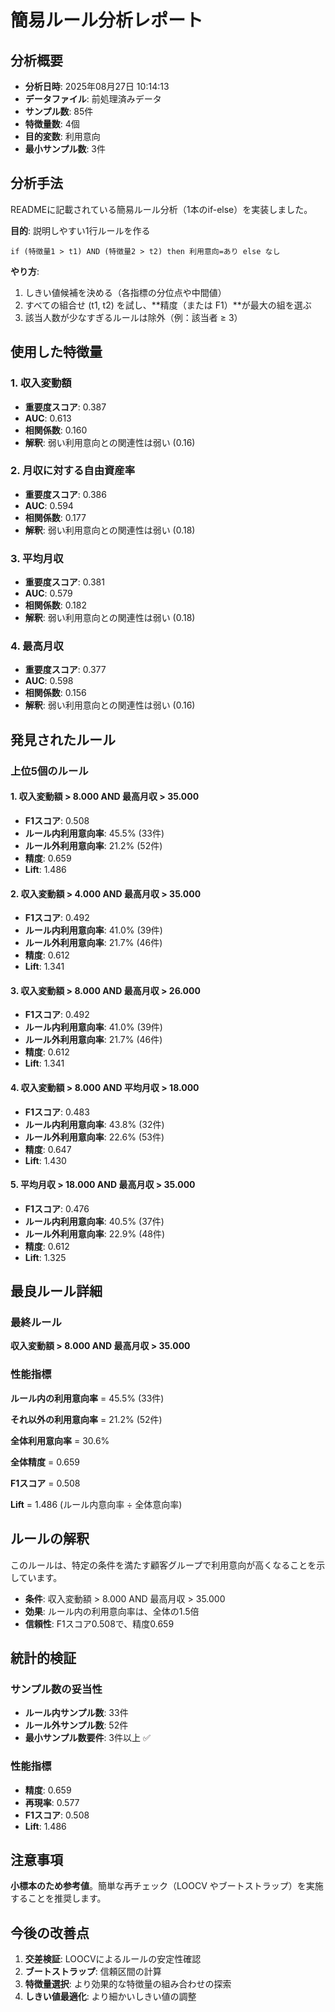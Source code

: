 # 簡易ルール分析レポート

## 分析概要
- **分析日時**: 2025年08月27日 10:14:13
- **データファイル**: 前処理済みデータ
- **サンプル数**: 85件
- **特徴量数**: 4個
- **目的変数**: 利用意向
- **最小サンプル数**: 3件

## 分析手法
READMEに記載されている簡易ルール分析（1本のif-else）を実装しました。

**目的**: 説明しやすい1行ルールを作る
```
if (特徴量1 > t1) AND (特徴量2 > t2) then 利用意向=あり else なし
```

**やり方**:
1. しきい値候補を決める（各指標の分位点や中間値）
2. すべての組合せ (t1, t2) を試し、**精度（または F1）**が最大の組を選ぶ
3. 該当人数が少なすぎるルールは除外（例：該当者 ≥ 3）

## 使用した特徴量


### 1. 収入変動額
- **重要度スコア**: 0.387
- **AUC**: 0.613
- **相関係数**: 0.160
- **解釈**: 弱い利用意向との関連性は弱い (0.16)

### 2. 月収に対する自由資産率
- **重要度スコア**: 0.386
- **AUC**: 0.594
- **相関係数**: 0.177
- **解釈**: 弱い利用意向との関連性は弱い (0.18)

### 3. 平均月収
- **重要度スコア**: 0.381
- **AUC**: 0.579
- **相関係数**: 0.182
- **解釈**: 弱い利用意向との関連性は弱い (0.18)

### 4. 最高月収
- **重要度スコア**: 0.377
- **AUC**: 0.598
- **相関係数**: 0.156
- **解釈**: 弱い利用意向との関連性は弱い (0.16)

## 発見されたルール

### 上位5個のルール


#### 1. 収入変動額 > 8.000 AND 最高月収 > 35.000
- **F1スコア**: 0.508
- **ルール内利用意向率**: 45.5% (33件)
- **ルール外利用意向率**: 21.2% (52件)
- **精度**: 0.659
- **Lift**: 1.486

#### 2. 収入変動額 > 4.000 AND 最高月収 > 35.000
- **F1スコア**: 0.492
- **ルール内利用意向率**: 41.0% (39件)
- **ルール外利用意向率**: 21.7% (46件)
- **精度**: 0.612
- **Lift**: 1.341

#### 3. 収入変動額 > 8.000 AND 最高月収 > 26.000
- **F1スコア**: 0.492
- **ルール内利用意向率**: 41.0% (39件)
- **ルール外利用意向率**: 21.7% (46件)
- **精度**: 0.612
- **Lift**: 1.341

#### 4. 収入変動額 > 8.000 AND 平均月収 > 18.000
- **F1スコア**: 0.483
- **ルール内利用意向率**: 43.8% (32件)
- **ルール外利用意向率**: 22.6% (53件)
- **精度**: 0.647
- **Lift**: 1.430

#### 5. 平均月収 > 18.000 AND 最高月収 > 35.000
- **F1スコア**: 0.476
- **ルール内利用意向率**: 40.5% (37件)
- **ルール外利用意向率**: 22.9% (48件)
- **精度**: 0.612
- **Lift**: 1.325


## 最良ルール詳細

### 最終ルール
**収入変動額 > 8.000 AND 最高月収 > 35.000**

### 性能指標

**ルール内の利用意向率** = 45.5% (33件)

**それ以外の利用意向率** = 21.2% (52件)

**全体利用意向率** = 30.6%

**全体精度** = 0.659

**F1スコア** = 0.508

**Lift** = 1.486 (ルール内意向率 ÷ 全体意向率)

## ルールの解釈

このルールは、特定の条件を満たす顧客グループで利用意向が高くなることを示しています。

- **条件**: 収入変動額 > 8.000 AND 最高月収 > 35.000
- **効果**: ルール内の利用意向率は、全体の1.5倍
- **信頼性**: F1スコア0.508で、精度0.659

## 統計的検証

### サンプル数の妥当性
- **ルール内サンプル数**: 33件
- **ルール外サンプル数**: 52件
- **最小サンプル数要件**: 3件以上 ✅

### 性能指標
- **精度**: 0.659
- **再現率**: 0.577
- **F1スコア**: 0.508
- **Lift**: 1.486

## 注意事項

**小標本のため参考値**。簡単な再チェック（LOOCV やブートストラップ）を実施することを推奨します。

## 今後の改善点

1. **交差検証**: LOOCVによるルールの安定性確認
2. **ブートストラップ**: 信頼区間の計算
3. **特徴量選択**: より効果的な特徴量の組み合わせの探索
4. **しきい値最適化**: より細かいしきい値の調整
